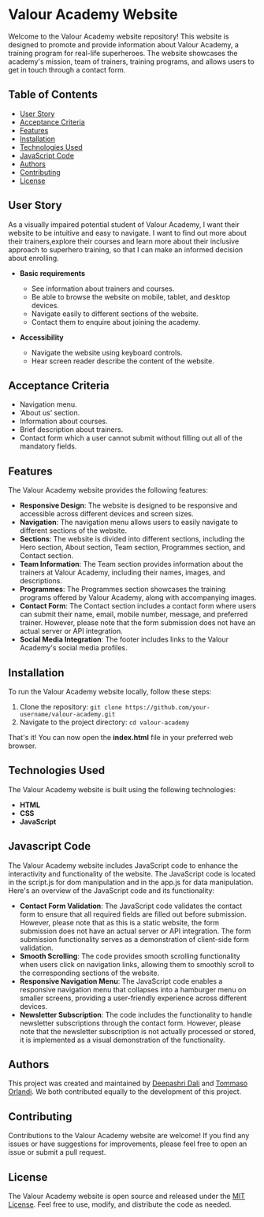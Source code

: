 # Valour Academy Website

Welcome to the Valour Academy website repository! This website is designed to promote and provide information about Valour Academy, a training program for real-life superheroes. The website showcases the academy's mission, team of trainers, training programs, and allows users to get in touch through a contact form.

## Table of Contents

- [User Story](#user-story)
- [Acceptance Criteria](#criteria)
- [Features](#features)
- [Installation](#installation)
- [Technologies Used](#technologies)
- [JavaScript Code](#js)
- [Authors](#authors)
- [Contributing](#contributing)
- [License](#license)

## User Story <a name="user-story"></a>

As a visually impaired potential student of Valour Academy, I want their website to be intuitive and easy to navigate. I want to find out more about their trainers,explore their courses and learn more about their inclusive approach to superhero training, so that I can make an informed decision about enrolling.

- **Basic requirements**

  - See information about trainers and courses.
  - Be able to browse the website on mobile, tablet, and desktop devices.
  - Navigate easily to different sections of the website.
  - Contact them to enquire about joining the academy.

- **Accessibility**

  - Navigate the website using keyboard controls.
  - Hear screen reader describe the content of the website.

## Acceptance Criteria <a name="criteria"></a>

- Navigation menu.
- ‘About us’ section.
- Information about courses.
- Brief description about trainers.
- Contact form which a user cannot submit without filling out all of the mandatory fields.

## Features <a name="features"></a>

The Valour Academy website provides the following features:

- **Responsive Design**: The website is designed to be responsive and accessible across different devices and screen sizes.
- **Navigation**: The navigation menu allows users to easily navigate to different sections of the website.
- **Sections**: The website is divided into different sections, including the Hero section, About section, Team section, Programmes section, and Contact section.
- **Team Information**: The Team section provides information about the trainers at Valour Academy, including their names, images, and descriptions.
- **Programmes**: The Programmes section showcases the training programs offered by Valour Academy, along with accompanying images.
- **Contact Form**: The Contact section includes a contact form where users can submit their name, email, mobile number, message, and preferred trainer. However, please note that the form submission does not have an actual server or API integration.
- **Social Media Integration**: The footer includes links to the Valour Academy's social media profiles.

## Installation <a name="installation"></a>

To run the Valour Academy website locally, follow these steps:

1. Clone the repository: `git clone https://github.com/your-username/valour-academy.git`
2. Navigate to the project directory: `cd valour-academy`

That's it! You can now open the **index.html** file in your preferred web browser.

## Technologies Used <a name="technologies"></a>

The Valour Academy website is built using the following technologies:

- **HTML**
- **CSS**
- **JavaScript**

## Javascript Code <a name="js"></a>

The Valour Academy website includes JavaScript code to enhance the interactivity and functionality of the website. The JavaScript code is located in the script.js for dom manipulation and in the app.js for data manipulation. Here's an overview of the JavaScript code and its functionality:

- **Contact Form Validation**:
  The JavaScript code validates the contact form to ensure that all required fields are filled out before submission. However, please note that as this is a static website, the form submission does not have an actual server or API integration. The form submission functionality serves as a demonstration of client-side form validation.
- **Smooth Scrolling**: The code provides smooth scrolling functionality when users click on navigation links, allowing them to smoothly scroll to the corresponding sections of the website.
- **Responsive Navigation Menu**: The JavaScript code enables a responsive navigation menu that collapses into a hamburger menu on smaller screens, providing a user-friendly experience across different devices.
- **Newsletter Subscription**: The code includes the functionality to handle newsletter subscriptions through the contact form. However, please note that the newsletter subscription is not actually processed or stored, it is implemented as a visual demonstration of the functionality.

## Authors <a name="authors"></a>

This project was created and maintained by [Deepashri Dali](https://github.com/DeepsDali) and [Tommaso Orlandi](https://github.com/benante). We both contributed equally to the development of this project.

## Contributing <a name="contributing"></a>

Contributions to the Valour Academy website are welcome! If you find any issues or have suggestions for improvements, please feel free to open an issue or submit a pull request.

## License <a name="license"></a>

The Valour Academy website is open source and released under the [MIT License](https://mit-license.org/). Feel free to use, modify, and distribute the code as needed.
